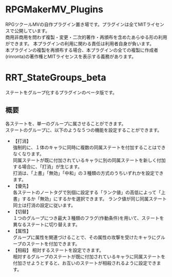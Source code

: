 # RPGMakerMV_Plugins
RPGツクールMVの自作プラグイン置き場です。プラグインは全てMITライセンスで公開しています。  
商用非商用を問わず複製・変更・二次的著作・再頒布を含めたあらゆる形の利用ができます。
本プラグインの利用に関わる責任は利用者自身が負います。  
本プラグインの複製を再頒布する場合、本プラグインの全ての複製に作成者(rinronta)の著作権とMITライセンスを表示する義務があります。

# RRT_StateGroups_beta
ステートをグループ化するプラグインのベータ版です。
## 概要
各ステートを、単一のグループに属させることができます。  
ステートのグループに、以下のような５つの機能を設定することができます。
* 【打消】  
強制的に、１体のキャラに同時に複数の同属ステートを付加することはできなくなります。  
同属ステートが既に付加されているキャラに別の同属ステートを新しく付加する場合に、「打消」が生じます。  
打消は、「上書」「無効」「中和」の３種類の方式のうちいずれかを設定できます。
* 【優先】  
各ステートのノートタグで別個に設定する「ランク値」の高低によって「上書」するか「無効」にするかを選択できます。
ランク値が同じ同属ステート同士は打消の設定に従います。
* 【切替】  
１つのグループにつき最大３種類のフラグ(作動条件)を用いて、ステートを異なるステートに切り替えます。
* 【属性】  
グループに属性を関連づけることで、その属性の攻撃を受けたキャラにグループのステートを付加できます。
* 【相殺】
相対するステートを設定できます。  
相対するグループのステートが既に付加されているキャラに同属ステートを付加させようとすると、お互いのステートが相殺されるように設定できます。
